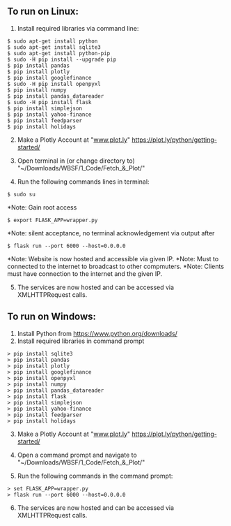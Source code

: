 ## To run on Linux:

1) Install required libraries via command line:

```
$ sudo apt-get install python
$ sudo apt-get install sqlite3
$ sudo apt-get install python-pip
$ sudo -H pip install --upgrade pip
$ pip install pandas
$ pip install plotly
$ pip install googlefinance
$ sudo -H pip install openpyxl
$ pip install numpy
$ pip install pandas_datareader
$ sudo -H pip install flask
$ pip install simplejson
$ pip install yahoo-finance
$ pip install feedparser
$ pip install holidays
```
2) Make a Plotly Account at "www.plot.ly"
  https://plot.ly/python/getting-started/

3) Open terminal in (or change directory to) "~/Downloads/WBSF/1_Code/Fetch_&_Plot/"
4) Run the following commands lines in terminal:

```
$ sudo su
```
*Note: Gain root access

```
$ export FLASK_APP=wrapper.py
```
*Note: silent acceptance, no terminal acknowledgement via output after

```
$ flask run --port 6000 --host=0.0.0.0
```
*Note: Website is now hosted and accessible via given IP.
*Note: Must to connected to the internet to broadcast to other compmuters.
*Note: Clients must have connection to the internet and the given IP.

5) The services are now hosted and can be accessed via XMLHTTPRequest calls.


## To run on Windows:

1) Install Python from https://www.python.org/downloads/
2) Install required libraries in command prompt

```
> pip install sqlite3
> pip install pandas
> pip install plotly
> pip install googlefinance
> pip install openpyxl
> pip install numpy
> pip install pandas_datareader
> pip install flask
> pip install simplejson
> pip install yahoo-finance
> pip install feedparser
> pip install holidays
```
3) Make a Plotly Account at "www.plot.ly"
  https://plot.ly/python/getting-started/

4) Open a command prompt and navigate to "~/Downloads/WBSF/1_Code/Fetch_&_Plot/"
5) Run the following commands in the command prompt:

```
> set FLASK_APP=wrapper.py
> flask run --port 6000 --host=0.0.0.0
```
6) The services are now hosted and can be accessed via XMLHTTPRequest calls.
